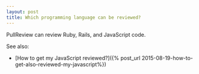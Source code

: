 ```yaml
---
layout: post
title: Which programming language can be reviewed?
---
```


PullReview can review Ruby, Rails, and JavaScript code.

See also:

* [How to get my JavaScript reviewed?]({% post_url 2015-08-19-how-to-get-also-reviewed-my-javascript%})
